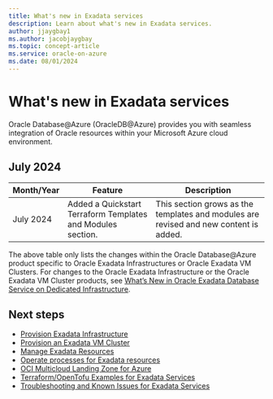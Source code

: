 ```yaml
---
title: What's new in Exadata services
description: Learn about what's new in Exadata services.
author: jjaygbay1
ms.author: jacobjaygbay
ms.topic: concept-article
ms.service: oracle-on-azure
ms.date: 08/01/2024
---
```


# What's new in Exadata services

Oracle Database@Azure (OracleDB@Azure) provides you with seamless integration of Oracle resources within your Microsoft Azure cloud environment.

## July 2024

| Month/Year | Feature | Description |
| ---------- | ------- | ------------|
| July 2024 | Added a Quickstart Terraform Templates and Modules section. | This section grows as the templates and modules are revised and new content is added. |

The above table only lists the changes within the Oracle Database@Azure product specific to Oracle Exadata Infrastructures or Oracle Exadata VM Clusters. For changes to the Oracle Exadata Infrastructure or the Oracle Exadata VM Cluster products, see [What’s New in Oracle Exadata Database Service on Dedicated Infrastructure](https://docs.oracle.com/en/engineered-systems/exadata-cloud-service/ecscm/exa-whats-new.html).

## Next steps
* [Provision Exadata Infrastructure](exadata-provision-infrastructure.md)
* [Provision an Exadata VM Cluster](exadata-provisioning-vm-cluster.md)
* [Manage Exadata Resources](exadata-manage-resources.md)
* [Operate processes for Exadata resources](exadata-operations-processes-services.md)
* [OCI Multicloud Landing Zone for Azure](exadata-multicloud-landing-zone-azure-services.md)
* [Terraform/OpenTofu Examples for Exadata Services](exadata-examples-services.md)
* [Troubleshooting and Known Issues for Exadata Services](exadata-troubleshoot-services.md)